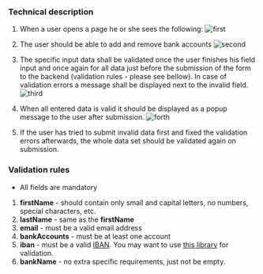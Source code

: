 
### Technical description

1. When a user opens a page he or she sees the following: ![first](https://cloud.githubusercontent.com/assets/812240/23119046/dc0db034-f756-11e6-914f-5991a7483cc4.png)

2. The user should be able to add and remove bank accounts ![second](https://cloud.githubusercontent.com/assets/812240/23119087/080bacb8-f757-11e6-99df-3ee9ba709974.png)

3. The specific input data shall be validated once the user finishes his field input and once again for all data just before the submission of the form to the backend (validation rules - please see bellow). In case of validation errors a
message shall be displayed next to the invalid field. ![third](https://cloud.githubusercontent.com/assets/812240/23119100/13cc82f2-f757-11e6-8570-84040666bcb0.png)

4. When all entered data is valid it should be displayed as a popup message to the user after submission. ![forth](https://cloud.githubusercontent.com/assets/812240/23119112/205d2472-f757-11e6-82b3-b04b564fc073.png)

5. If the user has tried to submit invalid data first and fixed the validation errors afterwards, the whole data set should be validated again on submission.

### Validation rules

* All fields are mandatory

1. **firstName** - should contain only small and capital letters, no numbers, special characters, etc.
1. **lastName** - same as the **firstName**
1. **email** - must be a valid email address
1. **bankAccounts** - must be at least one account
1. **iban** - must be a valid [IBAN](https://en.wikipedia.org/wiki/International_Bank_Account_Number). You may want to use [this library](https://www.npmjs.com/package/iban) for validation.
1. **bankName** - no extra specific requirements, just not be empty.
